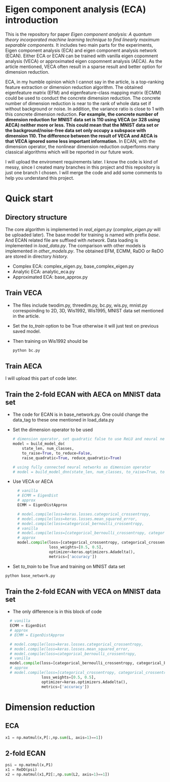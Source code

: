 # Eigen component analysis (ECA) introduction

This is the repository for paper *Eigen component analysis: A quantum theory incorporated machine learning technique to find linearly maximum separable components.* It includes two main parts for the experiments, Eigen component analysis (ECA) and eigen component analysis network (ECAN). Either ECA or ECAN can be trained with vanilla eigen copomnent analysis (VECA) or approximated eigen copomnent analysis (AECA). As the article mentioned, VECA often result in a sparse result and better option for dimension reduction. 

ECA, in my humble opinion which I cannot say in the article,  is a top-ranking feature extraction or dimension reduction algorithm. The obtained eigenfeature matrix (EFM) and eigenfeature-class mapping matrix (ECMM) could be used to conduct the concrete dimension reduction. The concrete number of dimension reduction is near to the rank of whole data set if without background or noise. In addition, the variance ratio is close to 1 with this concrete dimension reduction. **For example, the concrete number of dimension reduction  for MNIST data set is 110 using VECA (or 328 using AECA) neither more or less. This could mean that the MNIST data set or the background/noise-free data set  only occupy a subspace with dimension 110. The difference between the result of VECA and AECA is that VECA ignored some less important information.**  In ECAN, with the dimension operator, the nonlinear dimension reduction outperforms many classical algorithms which will be reported in our future work.  

 I will upload the enviroment requirements later. I know the code is kind of messy, since I created many branches in this project and this repository is just one branch I chosen. I will merge the code and  add some comments to help you understand this project. 

# Quick start

## Directory structure

The core algorithm is implemented in *real_eigen.py* (*complex_eigen.py* will be uploaded later). The base model for training is named with prefix *base*. And ECAN related file are suffixed with *network*. Data loading is implemented in *load_data.py*. The comparison with other models is implemented in *other_models.py*. The obtained EFM, ECMM, RaDO or ReDO are stored in directory *history.* 

+   Complex ECA: complex_eigen.py, base_complex_eigen.py
+   Analytic ECA: analytic_eca.py
+   Approximated ECA: base_approx.py



## Train VECA

+   The files include twodim.py, threedim.py, bc.py, wis.py, mnist.py correspoinding to 2D, 3D, Wis1992, Wis1995, MNIST data set mentioned in the article. 

+   Set the *to_train* option to be True otherwise it will just test on previous saved model.

+   Then training on Wis1992 should be 

    ```bash
    python bc.py
    ```

## Train AECA

I will upload this part of code later. 

## Train the 2-fold ECAN with AECA on MNIST data set

+   The code for ECAN is in base_network.py. One could change the data_tag to these one mentioned in load_data.py

+   Set the dimension operator to be used

    ```python
    # dimension operator, set quadratic false to use ReLU and neural network (not fully connected)
    model = build_model_do(
        state_len, num_classes, 
        to_raise=True, to_reduce=False, 
        raise_quadratic=True, reduce_quadratic=True)
    
    # using fully connected neural networks as dimension operator
    # model = build_model_dnn(state_len, num_classes, to_raise=True, to_reduce=True)
    ```

+   Use VECA or AECA

    ```python
      # vanilla
      # ECMM = EigenDist
      # approx
      ECMM = EigenDistApprox
    
      # model.compile(loss=keras.losses.categorical_crossentropy,
      # model.compile(loss=keras.losses.mean_squared_error,
      # model.compile(loss=categorical_bernoulli_crossentropy,
      # vanilla
      # model.compile(loss=[categorical_bernoulli_crossentropy, categorical_bernoulli_crossentropy],
      # approx
      model.compile(loss=[categorical_crossentropy, categorical_crossentropy],
                    loss_weights=[0.5, 0.5],
                    optimizer=keras.optimizers.Adadelta(),
                    metrics=['accuracy'])
    ```

+   Set *to_train* to be True and training on MNIST data set

```bash
python base_network.py
```



## Train the 2-fold ECAN with VECA on MNIST data set

+   The only difference is in this block of code

```python
  # vanilla
  ECMM = EigenDist
  # approx
  # ECMM = EigenDistApprox

  # model.compile(loss=keras.losses.categorical_crossentropy,
  # model.compile(loss=keras.losses.mean_squared_error,
  # model.compile(loss=categorical_bernoulli_crossentropy,
  # vanilla
  model.compile(loss=[categorical_bernoulli_crossentropy, categorical_bernoulli_crossentropy],
  # approx
  # model.compile(loss=[categorical_crossentropy, categorical_crossentropy],
                loss_weights=[0.5, 0.5],
                optimizer=keras.optimizers.Adadelta(),
                metrics=['accuracy'])
```



# Dimension reduction

## ECA

```python
x1 = np.matmul(x,P[:,np.sum(L, axis=1)==1])
```





## 2-fold ECAN

```python
psi = np.matmul(x,P1)
x1 = ReDO(psi)
x2 = np.matmul(x1,P2[:,np.sum(L2, axis=1)==1])
```



[//]: # "The code is kind of messy cuz of commented code, yet, I am still a perfect progrmamer. As my code is often self-explainable, so, marginal comments."
[//]: # "Email: rzchen2014@gmail.com"


